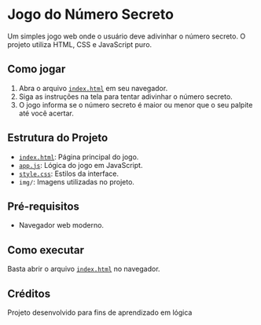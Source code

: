 # Jogo do Número Secreto

Um simples jogo web onde o usuário deve adivinhar o número secreto. O projeto utiliza HTML, CSS e JavaScript puro.

## Como jogar

1. Abra o arquivo [`index.html`](index.html) em seu navegador.
2. Siga as instruções na tela para tentar adivinhar o número secreto.
3. O jogo informa se o número secreto é maior ou menor que o seu palpite até você acertar.

## Estrutura do Projeto

- [`index.html`](index.html): Página principal do jogo.
- [`app.js`](app.js): Lógica do jogo em JavaScript.
- [`style.css`](style.css): Estilos da interface.
- `img/`: Imagens utilizadas no projeto.

## Pré-requisitos

- Navegador web moderno.

## Como executar

Basta abrir o arquivo [`index.html`](index.html) no navegador.

## Créditos

Projeto desenvolvido para fins de aprendizado em lógica